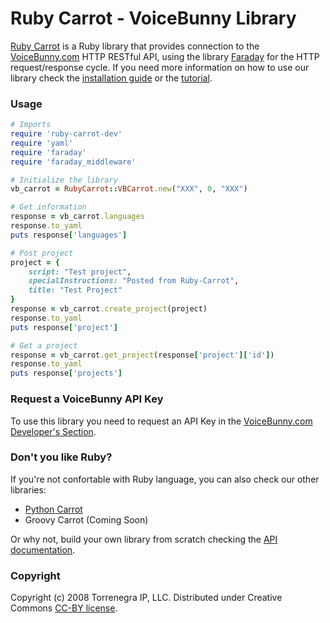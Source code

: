 # Ruby Carrot - VoiceBunny Library

[Ruby Carrot](https://github.com/Voice123/ruby-carrot) is a Ruby library that provides connection to the [VoiceBunny.com](http://voicebunny.com) HTTP RESTful API, using the library [Faraday](https://github.com/technoweenie/faraday) for the HTTP request/response cycle.
If you need more information on how to use our library check the [installation guide](https://github.com/Voice123/ruby-carrot/wiki/installation) or the [tutorial](https://github.com/Voice123/ruby-carrot/wiki/Use-tutorial).

### Usage

```ruby
# Imports
require 'ruby-carrot-dev'
require 'yaml'
require 'faraday'
require 'faraday_middleware'

# Initialize the library
vb_carrot = RubyCarrot::VBCarrot.new("XXX", 0, "XXX")

# Get information
response = vb_carrot.languages
response.to_yaml
puts response['languages']

# Post project
project = {
    script: "Test project",
    specialInstructions: "Posted from Ruby-Carrot",
    title: "Test Project"
}
response = vb_carrot.create_project(project)
response.to_yaml
puts response['project']

# Get a project
response = vb_carrot.get_project(response['project']['id'])
response.to_yaml
puts response['projects']
```

### Request a VoiceBunny API Key
To use this library you need to request an API Key in the [VoiceBunny.com Developer's Section](http://voicebunny.com/developers/token).

### Don't you like Ruby?
If you're not confortable with Ruby language, you can also check our other libraries:

* [Python Carrot](https://github.com/Voice123/python-carrot)
* Groovy Carrot (Coming Soon)

Or why not, build your own library from scratch checking the [API documentation](http://voicebunny.com/developers/index).

### Copyright

Copyright (c) 2008 Torrenegra IP, LLC. Distributed under Creative Commons [CC-BY license](http://creativecommons.org/licenses/by/3.0/).